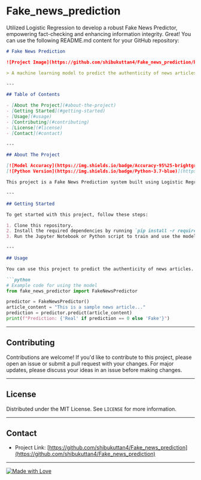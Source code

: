 # Fake_news_prediction
Utilized Logistic Regression to develop a robust Fake News Predictor, empowering fact-checking and enhancing information integrity.
Great! You can use the following README.md content for your GitHub repository:

```markdown
# Fake News Prediction

![Project Image](https://github.com/shibukuttan4/Fake_news_prediction/blob/main/fake_news_image.jpg)

> A machine learning model to predict the authenticity of news articles.

---

## Table of Contents

- [About the Project](#about-the-project)
- [Getting Started](#getting-started)
- [Usage](#usage)
- [Contributing](#contributing)
- [License](#license)
- [Contact](#contact)

---

## About The Project

[![Model Accuracy](https://img.shields.io/badge/Accuracy-95%25-brightgreen)](https://github.com/shibukuttan4/Fake_news_prediction)
[![Python Version](https://img.shields.io/badge/Python-3.7-blue)](https://www.python.org/downloads/release/python-370/)

This project is a Fake News Prediction system built using Logistic Regression and Natural Language Processing. It can determine whether a news article is real or fake based on its content. The model is trained on a labeled dataset and achieves an accuracy of 95%.

---

## Getting Started

To get started with this project, follow these steps:

1. Clone this repository.
2. Install the required dependencies by running `pip install -r requirements.txt`.
3. Run the Jupyter Notebook or Python script to train and use the model.

---

## Usage

You can use this project to predict the authenticity of news articles. Provide the article content as input, and the model will classify it as real or fake. Here's a code snippet to get you started:

```python
# Example code for using the model
from fake_news_predictor import FakeNewsPredictor

predictor = FakeNewsPredictor()
article_content = "This is a sample news article..."
prediction = predictor.predict(article_content)
print(f"Prediction: {'Real' if prediction == 0 else 'Fake'}")
```

---

## Contributing

Contributions are welcome! If you'd like to contribute to this project, please open an issue or submit a pull request with your changes. For major updates, please discuss your ideas in an issue before making changes.

---

## License

Distributed under the MIT License. See `LICENSE` for more information.

---

## Contact

- Project Link: [https://github.com/shibukuttan4/Fake_news_prediction](https://github.com/shibukuttan4/Fake_news_prediction)

---

[![Made with Love](https://forthebadge.com/images/badges/built-with-love.svg)](https://github.com/shibukuttan4/Fake_news_prediction)
```
